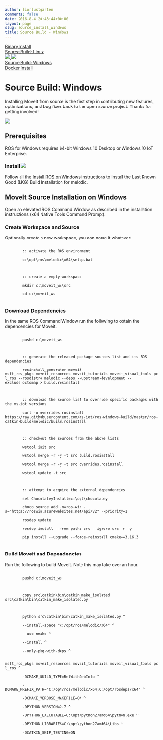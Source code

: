 ```yaml
---
author: liorlustgarten
comments: false
date: 2016-8-4 20:43:44+00:00
layout: page
slug: source_install_windows
title: Source Build - Windows
---
```

<div class='row no-gutters'>
  <div class="rectangle-boarder-tall col-3 col-sm-3">
    <a href="/install/">
      <div class="row font-other-page">
        Binary Install
      </div>
    </a>
    <a href="/install/source/">
      <div class="row font-other-page">
        Source Build: Linux
      </div>
    </a>
    <a href="/install/source-windows/">
      <div class="row no-gutters">
        <img src="/assets/install_page/current_page_left.png" class="current-page-image-left">
        <img src="/assets/install_page/current_page_right.png" class="current-page-image-right">
        <div class="font-current-page">
          Source Build: Windows
        </div>
      </div>
    </a>
    <a href="/install/docker/">
      <div class="row font-other-page">
        Docker Install
      </div>
    </a>
  </div>
  <div class="rectangle-boarder-big col-9 col-sm-9">
    <h1>Source Build: Windows</h1>
      <p>Installing MoveIt from source is the first step in contributing new features, optimizations, and bug fixes back to the open source project. Thanks for getting involved!</p>
      <img class="docker-img" src="/assets/install_page/docker-illustration.png"/>
      <br />
    <h2>Prerequisites</h2>
    <p>ROS for Windows requires 64-bit Windows 10 Desktop or Windows 10 IoT Enterprise.</p>
    <h3>
    Install <img src="/assets/install_page/ros_logo.jpeg"/>
    </h3>
    <p>Follow all the <a href="http://wiki.ros.org/Installation/Windows" target="_blank">Install ROS on Windows</a> instructions to install the Last Known Good (LKG) Build Installation for melodic.</p>
    <h2>MoveIt Source Installation on Windows</h2>
    <p>Open an elevated ROS Command Window as described in the installation instructions (x64 Native Tools Command Prompt).</p>
    <h3>Create Workspace and Source</h3>
    <p>Optionally create a new workspace, you can name it whatever:</p>
    <div class="bash-command">
      <code>
        :: activate the ROS environment<br/>
        c:\opt\ros\melodic\x64\setup.bat<br/>
        <br/>
        :: create a empty workspace<br/>
        mkdir c:\moveit_ws\src<br/>
        cd c:\moveit_ws
      </code>
    </div>
    <h3>Download Dependencies</h3>
    <p>In the same ROS Command Window run the following to obtain the dependencies for Moveit.</p> 
    <div class="bash-command">
      <code>
        pushd c:\moveit_ws<br/>
        <br/>
        :: generate the released package sources list and its ROS dependencies<br/>
        rosinstall_generator moveit msft_ros_pkgs moveit_resources moveit_tutorials moveit_visual_tools pcl_ros --rosdistro melodic --deps --upstream-development --exclude octomap > build.rosinstall<br/>
        <br/>
        :: download the source list to override specific packages with the ms-iot versions<br/> 
        curl -o overrides.rosinstall https://raw.githubusercontent.com/ms-iot/ros-windows-build/master/ros-catkin-build/melodic/build.rosinstall<br/>
        <br/>
        :: checkout the sources from the above lists<br/>
        wstool init src<br/>
        wstool merge -r -y -t src build.rosinstall<br/>
        wstool merge -r -y -t src overrides.rosinstall<br/>
        wstool update -t src<br/>
        <br/>
        :: attempt to acquire the external dependencies<br/>
        set ChocolateyInstall=c:\opt\chocolatey<br/>
        choco source add -n=ros-win -s="https://roswin.azurewebsites.net/api/v2" --priority=1<br/>
        rosdep update<br/>
        rosdep install --from-paths src --ignore-src -r -y<br/>
        pip install --upgrade --force-reinstall cmake==3.16.3
      </code>
    </div>
    <h3>Build Moveit and Dependencies</h3>
    <p>Run the following to build Moveit. Note this may take over an hour.</p>
    <div class="bash-command">
      <code>
        pushd c:\moveit_ws<br/>
        <br/>
        copy src\catkin\bin\catkin_make_isolated src\catkin\bin\catkin_make_isolated.py<br/>
        <br/>
        python src\catkin\bin\catkin_make_isolated.py ^<br/>
        --install-space "c:/opt/ros/melodic/x64" ^<br/>
        --use-nmake ^<br/>
        --install ^<br/>
        --only-pkg-with-deps ^<br/>
        msft_ros_pkgs moveit_resources moveit_tutorials moveit_visual_tools pcl_ros ^<br/>
        -DCMAKE_BUILD_TYPE=RelWithDebInfo ^<br/>
        -DCMAKE_PREFIX_PATH="C:/opt/ros/melodic/x64;C:/opt/rosdeps/x64" ^<br/>
        -DCMAKE_VERBOSE_MAKEFILE=ON ^<br/>
        -DPYTHON_VERSION=2.7 ^<br/>
        -DPYTHON_EXECUTABLE=C:\opt\python27amd64\python.exe ^<br/>
        -DPYTHON_LIBRARIES=C:\opt\python27amd64\Libs ^<br/>
        -DCATKIN_SKIP_TESTING=ON
      </code>
    </div>
  </div>
</div>